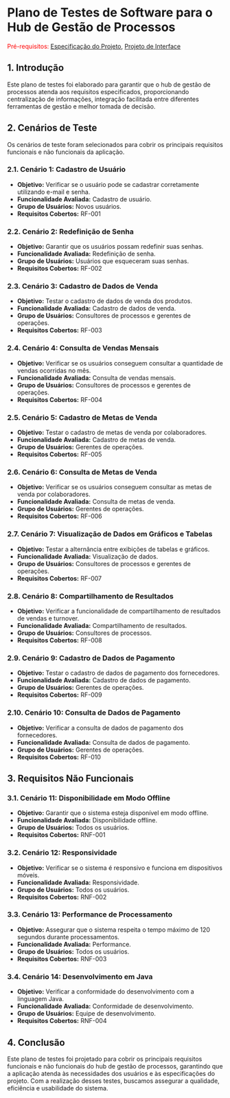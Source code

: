 # Plano de Testes de Software para o Hub de Gestão de Processos

<span style="color:red">Pré-requisitos: <a href="2-Especificação do Projeto.md"> Especificação do Projeto</a></span>, <a href="3-Projeto de Interface.md"> Projeto de Interface</a>

## 1. Introdução
Este plano de testes foi elaborado para garantir que o hub de gestão de processos atenda aos requisitos especificados, proporcionando centralização de informações, integração facilitada entre diferentes ferramentas de gestão e melhor tomada de decisão.

## 2. Cenários de Teste
Os cenários de teste foram selecionados para cobrir os principais requisitos funcionais e não funcionais da aplicação.

### 2.1. Cenário 1: Cadastro de Usuário
- **Objetivo:** Verificar se o usuário pode se cadastrar corretamente utilizando e-mail e senha.
- **Funcionalidade Avaliada:** Cadastro de usuário.
- **Grupo de Usuários:** Novos usuários.
- **Requisitos Cobertos:** RF-001

### 2.2. Cenário 2: Redefinição de Senha
- **Objetivo:** Garantir que os usuários possam redefinir suas senhas.
- **Funcionalidade Avaliada:** Redefinição de senha.
- **Grupo de Usuários:** Usuários que esqueceram suas senhas.
- **Requisitos Cobertos:** RF-002

### 2.3. Cenário 3: Cadastro de Dados de Venda
- **Objetivo:** Testar o cadastro de dados de venda dos produtos.
- **Funcionalidade Avaliada:** Cadastro de dados de venda.
- **Grupo de Usuários:** Consultores de processos e gerentes de operações.
- **Requisitos Cobertos:** RF-003

### 2.4. Cenário 4: Consulta de Vendas Mensais
- **Objetivo:** Verificar se os usuários conseguem consultar a quantidade de vendas ocorridas no mês.
- **Funcionalidade Avaliada:** Consulta de vendas mensais.
- **Grupo de Usuários:** Consultores de processos e gerentes de operações.
- **Requisitos Cobertos:** RF-004

### 2.5. Cenário 5: Cadastro de Metas de Venda
- **Objetivo:** Testar o cadastro de metas de venda por colaboradores.
- **Funcionalidade Avaliada:** Cadastro de metas de venda.
- **Grupo de Usuários:** Gerentes de operações.
- **Requisitos Cobertos:** RF-005

### 2.6. Cenário 6: Consulta de Metas de Venda
- **Objetivo:** Verificar se os usuários conseguem consultar as metas de venda por colaboradores.
- **Funcionalidade Avaliada:** Consulta de metas de venda.
- **Grupo de Usuários:** Gerentes de operações.
- **Requisitos Cobertos:** RF-006

### 2.7. Cenário 7: Visualização de Dados em Gráficos e Tabelas
- **Objetivo:** Testar a alternância entre exibições de tabelas e gráficos.
- **Funcionalidade Avaliada:** Visualização de dados.
- **Grupo de Usuários:** Consultores de processos e gerentes de operações.
- **Requisitos Cobertos:** RF-007

### 2.8. Cenário 8: Compartilhamento de Resultados
- **Objetivo:** Verificar a funcionalidade de compartilhamento de resultados de vendas e turnover.
- **Funcionalidade Avaliada:** Compartilhamento de resultados.
- **Grupo de Usuários:** Consultores de processos.
- **Requisitos Cobertos:** RF-008

### 2.9. Cenário 9: Cadastro de Dados de Pagamento
- **Objetivo:** Testar o cadastro de dados de pagamento dos fornecedores.
- **Funcionalidade Avaliada:** Cadastro de dados de pagamento.
- **Grupo de Usuários:** Gerentes de operações.
- **Requisitos Cobertos:** RF-009

### 2.10. Cenário 10: Consulta de Dados de Pagamento
- **Objetivo:** Verificar a consulta de dados de pagamento dos fornecedores.
- **Funcionalidade Avaliada:** Consulta de dados de pagamento.
- **Grupo de Usuários:** Gerentes de operações.
- **Requisitos Cobertos:** RF-010

## 3. Requisitos Não Funcionais  

### 3.1. Cenário 11: Disponibilidade em Modo Offline
- **Objetivo:** Garantir que o sistema esteja disponível em modo offline.
- **Funcionalidade Avaliada:** Disponibilidade offline.
- **Grupo de Usuários:** Todos os usuários.
- **Requisitos Cobertos:** RNF-001

### 3.2. Cenário 12: Responsividade
- **Objetivo:** Verificar se o sistema é responsivo e funciona em dispositivos móveis.
- **Funcionalidade Avaliada:** Responsividade.
- **Grupo de Usuários:** Todos os usuários.
- **Requisitos Cobertos:** RNF-002

### 3.3. Cenário 13: Performance de Processamento
- **Objetivo:** Assegurar que o sistema respeita o tempo máximo de 120 segundos durante processamentos.
- **Funcionalidade Avaliada:** Performance.
- **Grupo de Usuários:** Todos os usuários.
- **Requisitos Cobertos:** RNF-003
  
### 3.4. Cenário 14: Desenvolvimento em Java
- **Objetivo:** Verificar a conformidade do desenvolvimento com a linguagem Java.
- **Funcionalidade Avaliada:** Conformidade de desenvolvimento.
- **Grupo de Usuários:** Equipe de desenvolvimento.
- **Requisitos Cobertos:** RNF-004

## 4. Conclusão
Este plano de testes foi projetado para cobrir os principais requisitos funcionais e não funcionais do hub de gestão de processos, garantindo que a aplicação atenda às necessidades dos usuários e às especificações do projeto. Com a realização desses testes, buscamos assegurar a qualidade, eficiência e usabilidade do sistema.







  







